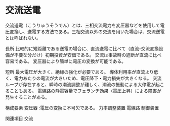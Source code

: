 # 交流送電

交流送電（こうりゅうそうでん）とは、三相交流電力を変圧器などを使用して電圧変換し、送電する方法である。三相交流以外の交流を用いた場合は、交流送電とは呼ばれない。

長所
比較的に短距離である送電の場合に、直流送電に比べて（直流-交流変換設備が不要な分だけ）初期投資が安価である。
交流は事故時の遮断が直流に比べ容易である。
変圧器により簡単に電圧の変換が可能である。

短所
最大電圧が大きく、絶縁の強化が必要である。
導体利用率が直流より低く、電力あたりの電流が大きいため、電圧降下・電力損失が大きくなる。
交流ループが存在すると、瞬時の潮流調整が難しく、潮流の振動による大停電が起こることもある。
電線路の静電容量でフェランチ効果（電圧上昇）による障害が発生することがある。

構成要素
変圧器 :電圧の変換に不可欠である。
力率調整装置
電線路
制御装置

関連項目
交流